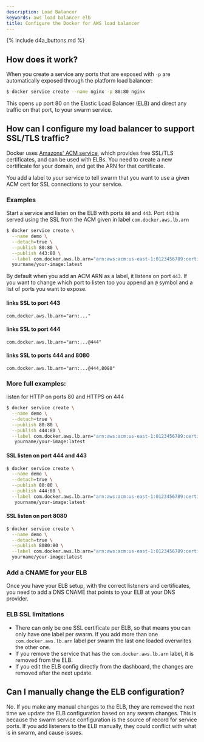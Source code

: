 ```yaml
---
description: Load Balancer
keywords: aws load balancer elb
title: Configure the Docker for AWS load balancer
---
```


{% include d4a_buttons.md %}

## How does it work?

When you create a service any ports that are exposed with `-p` are automatically exposed through the platform load balancer:

```bash
$ docker service create --name nginx -p 80:80 nginx
```

This opens up port 80 on the Elastic Load Balancer (ELB) and direct any traffic on that port, to your swarm service.

## How can I configure my load balancer to support SSL/TLS traffic?

Docker uses [Amazons' ACM service](https://aws.amazon.com/certificate-manager/), which provides free SSL/TLS certificates, and can be used with ELBs. You need to create a new certificate for your domain, and get the ARN for that certificate.

You add a label to your service to tell swarm that you want to use a given ACM cert for SSL connections to your service.

### Examples

Start a service and listen on the ELB with ports `80` and `443`. Port `443` is served using the SSL from the ACM given in label `com.docker.aws.lb.arn`

```bash
$ docker service create \
  --name demo \
  --detach=true \
  --publish 80:80 \
  --publish 443:80 \
  --label com.docker.aws.lb.arn="arn:aws:acm:us-east-1:0123456789:certificate/c02117b6-2b5f-4507-8115-87726f4ab963" \
  yourname/your-image:latest
```

By default when you add an ACM ARN as a label, it listens on port `443`. If you want to change which port to listen too you append an `@` symbol and a list of ports you want to expose.

#### links SSL to port 443

```none
com.docker.aws.lb.arn="arn:..."
```

#### links SSL to port 444

```none
com.docker.aws.lb.arn="arn:...@444"
```

#### links SSL to ports 444 and 8080

```none
com.docker.aws.lb.arn="arn:...@444,8080"
```

### More full examples:

listen for HTTP on ports 80 and HTTPS on 444

```bash
$ docker service create \
  --name demo \
  --detach=true \
  --publish 80:80 \
  --publish 444:80 \
  --label com.docker.aws.lb.arn="arn:aws:acm:us-east-1:0123456789:certificate/c02117b6-2b5f-4507-8115-87726f4ab963@444" \
   yourname/your-image:latest
```

#### SSL listen on port 444 and 443

```bash
$ docker service create \
  --name demo \
  --detach=true \
  --publish 80:80 \
  --publish 444:80 \
  --label com.docker.aws.lb.arn="arn:aws:acm:us-east-1:0123456789:certificate/c02117b6-2b5f-4507-8115-87726f4ab963@443,444" \
   yourname/your-image:latest
```

#### SSL listen on port 8080

```bash
$ docker service create \
  --name demo \
  --detach=true \
  --publish 8080:80 \
  --label com.docker.aws.lb.arn="arn:aws:acm:us-east-1:0123456789:certificate/c02117b6-2b5f-4507-8115-87726f4ab963@8080" \
  yourname/your-image:latest
```

### Add a CNAME for your ELB

Once you have your ELB setup, with the correct listeners and certificates, you need to add a DNS CNAME that points to your ELB at your DNS provider.

### ELB SSL limitations

- There can only be one SSL certificate per ELB, so that means you can only have one label per swarm. If you add more than one `com.docker.aws.lb.arn` label per swarm the last one loaded overwrites the other one.
- If you remove the service that has the `com.docker.aws.lb.arn` label, it is removed from the ELB.
- If you edit the ELB config directly from the dashboard, the changes are removed after the next update.

## Can I manually change the ELB configuration?

No. If you make any manual changes to the ELB, they are removed the next time we update the ELB configuration based on any swarm changes. This is because the swarm service configuration is the source of record for service ports. If you add listeners to the ELB manually, they could conflict with what is in swarm, and cause issues.
